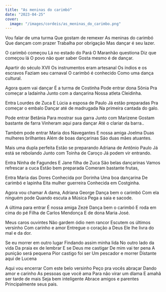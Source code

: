 ```yaml
---
title: "As meninas do carimbó"
date: "2023-04-25"
cover:
  image: "/images/cordeis/as_meninas_do_carimbo.png"
---
```


Vou falar de uma turma
Que gostam de  remexer
As meninas do carimbó
Que dançam com prazer
Trabalha por obrigação
Mas dançar é seu lazer.

O carimbó começou
Lá no estado do Pará
O Maranhão questiona
Diz que começou lá
O povo não quer saber
Gosta mesmo é de dançar.

Apartir do século XVII
Os instrumentos eram artesanal
Os índios e os escravos
Faziam seu carnaval
O carimbó é conhecido
Como uma dança cultural.

Agora quem vai dançar
É a turma de Costinha
Pode entrar dona Sônia
Pra começar a ladainha
Junto com a dançarina
Nossa atleta Cleidinha.

<!-- pagebreak -->

Entra Lourdes de Zuca
E Lúcia a esposa de Paulo
Já estão preparadas
Pra começar o embalo
Dançar até de madrugada
Na primeira cantada do galo.

Pode entrar Betânia
Para mostrar sua garra
Junto com Marizene
Gostam bastante de  farra
Vinheram aqui para dançar
Até o clariar da barra..

Também pode entrar
Maria dos Navegantes
E nossa amiga Joelma
Duas mulheres brilhantes
Além de boas  dançarinas
Sáo duas mães atuantes.

Mais uma dupla perfeita
Estão se preparando
Adriana de Antônio Paulo
Já está se rebolando
Junto com Toinha de Caroço
Já podem vir entrando.

<!-- pagebreak -->

Entra Ninha de Fagundes
E Jane filha de Zuca
São belas dançarinas
Vamos refrescar a cuca
Estão bem preparada
Comeram bastante frutas,

Entra Maria das Dores
Conhecida por Dorinha
Uma boa dançarina
De carimbó e lapinha
Eita  mulher guerreira
Conhecida em Costginha.

Agora vou chamar
A dama, Adriana George
Dança bem o carimbó
Com ela ninguém pode
Quando escuta a Música
Pega a saia e sacode.

A última para entrar
É nossa amiga Zezé
Dança bem o carimbó
E roda em cima do pé
Filha de Carlos Mendonça
E de dona Maria José.

<!-- pagebreak -->

Meus caros ouvintes
Não gardem ódio nem rancor
Escutem os últimos versinho
Com carinho e amor
Entregue o coração a Deus
Ele lhe livra do mal e da dor.

Se eu morrer em outro lugar
Findando assim minha lida
No outro lado da vida
Da praia ex de lembrar
E se Deus me castigar
De mim vai ter pena
A punição será pequena
Pior castigo foi ser
Um pescador e morrer
Distante aqui de Lucena

Aqui vou encerrar
Com este belo versinho
Peço pra vocês abraçar
Dando amor e carinho
As pessoas que você ama
Para não virar um dlama
E amahã ser tarde de mais
Seja bem inteligente
Abrace amigos e parentes
Principalmente seus pais.
